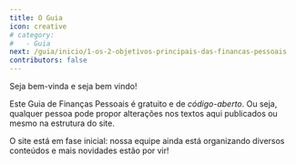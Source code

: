```yaml
---
title: O Guia
icon: creative
# category:
#   - Guia
next: /guia/inicio/1-os-2-objetivos-principais-das-financas-pessoais
contributors: false
---
```


Seja bem-vinda e seja bem vindo!

Este Guia de Finanças Pessoais é gratuito e de _código-aberto_. Ou seja, qualquer pessoa pode propor alterações nos textos aqui publicados ou mesmo na estrutura do site.

O site está em fase inicial: nossa equipe ainda está organizando diversos conteúdos e mais novidades estão por vir!